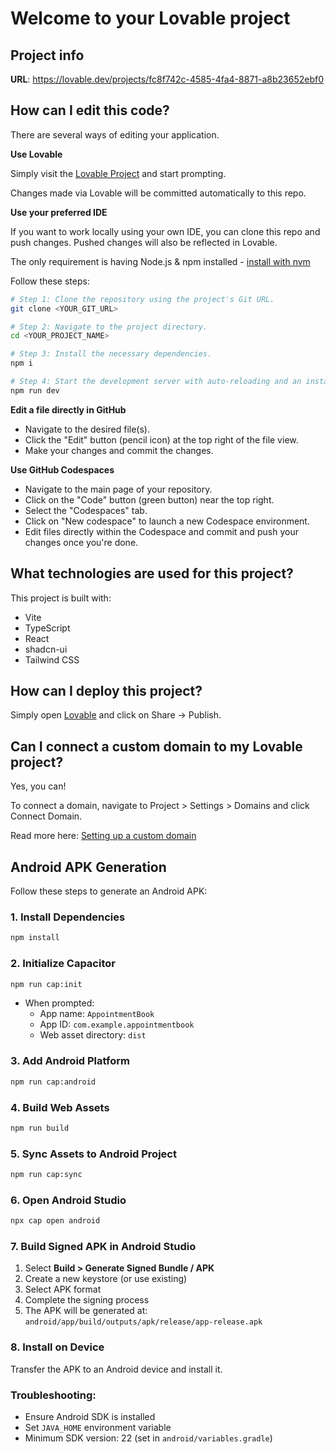 # Welcome to your Lovable project

## Project info

**URL**: https://lovable.dev/projects/fc8f742c-4585-4fa4-8871-a8b23652ebf0

## How can I edit this code?

There are several ways of editing your application.

**Use Lovable**

Simply visit the [Lovable Project](https://lovable.dev/projects/fc8f742c-4585-4fa4-8871-a8b23652ebf0) and start prompting.

Changes made via Lovable will be committed automatically to this repo.

**Use your preferred IDE**

If you want to work locally using your own IDE, you can clone this repo and push changes. Pushed changes will also be reflected in Lovable.

The only requirement is having Node.js & npm installed - [install with nvm](https://github.com/nvm-sh/nvm#installing-and-updating)

Follow these steps:

```sh
# Step 1: Clone the repository using the project's Git URL.
git clone <YOUR_GIT_URL>

# Step 2: Navigate to the project directory.
cd <YOUR_PROJECT_NAME>

# Step 3: Install the necessary dependencies.
npm i

# Step 4: Start the development server with auto-reloading and an instant preview.
npm run dev
```

**Edit a file directly in GitHub**

- Navigate to the desired file(s).
- Click the "Edit" button (pencil icon) at the top right of the file view.
- Make your changes and commit the changes.

**Use GitHub Codespaces**

- Navigate to the main page of your repository.
- Click on the "Code" button (green button) near the top right.
- Select the "Codespaces" tab.
- Click on "New codespace" to launch a new Codespace environment.
- Edit files directly within the Codespace and commit and push your changes once you're done.

## What technologies are used for this project?

This project is built with:

- Vite
- TypeScript
- React
- shadcn-ui
- Tailwind CSS

## How can I deploy this project?

Simply open [Lovable](https://lovable.dev/projects/fc8f742c-4585-4fa4-8871-a8b23652ebf0) and click on Share -> Publish.

## Can I connect a custom domain to my Lovable project?

Yes, you can!

To connect a domain, navigate to Project > Settings > Domains and click Connect Domain.

Read more here: [Setting up a custom domain](https://docs.lovable.dev/tips-tricks/custom-domain#step-by-step-guide)


## Android APK Generation

Follow these steps to generate an Android APK:

### 1. Install Dependencies
```bash
npm install
```

### 2. Initialize Capacitor
```bash
npm run cap:init
```
- When prompted:
  - App name: `AppointmentBook`
  - App ID: `com.example.appointmentbook`
  - Web asset directory: `dist`

### 3. Add Android Platform
```bash
npm run cap:android
```

### 4. Build Web Assets
```bash
npm run build
```

### 5. Sync Assets to Android Project
```bash
npm run cap:sync
```

### 6. Open Android Studio
```bash
npx cap open android
```

### 7. Build Signed APK in Android Studio
1. Select **Build > Generate Signed Bundle / APK**
2. Create a new keystore (or use existing)
3. Select APK format
4. Complete the signing process
5. The APK will be generated at:  
   `android/app/build/outputs/apk/release/app-release.apk`

### 8. Install on Device
Transfer the APK to an Android device and install it.

### Troubleshooting:
- Ensure Android SDK is installed
- Set `JAVA_HOME` environment variable
- Minimum SDK version: 22 (set in `android/variables.gradle`)
